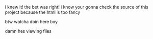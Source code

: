 i knew it! the bet was right! i know your gonna check the source of this project because the html is too fancy

btw watcha doin here boy

damn hes viewing files